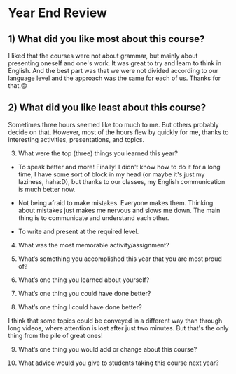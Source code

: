 # Year End Review

## 1) What did you like most about this course?

I liked that the courses were not about grammar, but mainly about presenting oneself and one's work. It was great to try and learn to think in English. And the best part was that we were not divided according to our language level and the approach was the same for each of us. Thanks for that.😊

## 2) What did you like least about this course?

Sometimes three hours seemed like too much to me. But others probably decide on that. However, most of the hours flew by quickly for me, thanks to interesting activities, presentations, and topics.

3) What were the top (three) things you learned this year?

- To speak better and more! Finally! I didn't know how to do it for a long time, I have some sort of block in my head (or maybe it's just my laziness, haha:D), but thanks to our classes, my English communication is much better now.

- Not being afraid to make mistakes. Everyone makes them. Thinking about mistakes just makes me nervous and slows me down. The main thing is to communicate and understand each other.

- To write and present at the required level.

4) What was the most memorable activity/assignment?

5) What’s something you accomplished this year that you are most proud of?

6) What’s one thing you learned about yourself?

7) What’s one thing you could have done better?

8) What’s one thing I could have done better?

I think that some topics could be conveyed in a different way than through long videos, where attention is lost after just two minutes. But that's the only thing from the pile of great ones!

9) What’s one thing you would add or change about this course?

10) What advice would you give to students taking this course next year?
